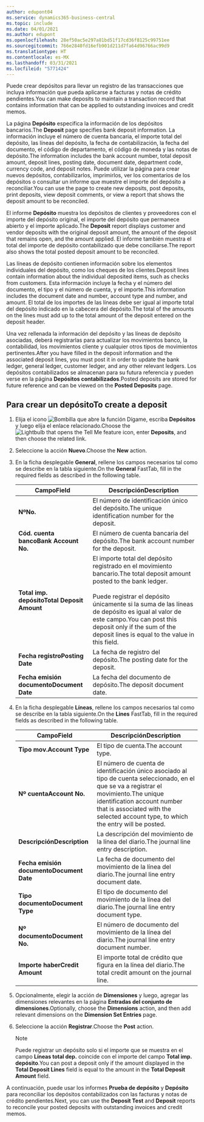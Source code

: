 ```yaml
---
author: edupont04
ms.service: dynamics365-business-central
ms.topic: include
ms.date: 04/01/2021
ms.author: edupont
ms.openlocfilehash: 28ef50ac5e297a81bd51f17cd36f8125c99751ee
ms.sourcegitcommit: 766e2840fd16efb901d211d7fa64d96766ac99d9
ms.translationtype: HT
ms.contentlocale: es-MX
ms.lasthandoff: 03/31/2021
ms.locfileid: "5771424"
---
```

<span data-ttu-id="cac8e-101">Puede crear depósitos para llevar un registro de las transacciones que incluya información que pueda aplicarse a facturas y notas de crédito pendientes.</span><span class="sxs-lookup"><span data-stu-id="cac8e-101">You can make deposits to maintain a transaction record that contains information that can be applied to outstanding invoices and credit memos.</span></span>  

<span data-ttu-id="cac8e-102">La página **Depósito** especifica la información de los depósitos bancarios.</span><span class="sxs-lookup"><span data-stu-id="cac8e-102">The **Deposit** page specifies bank deposit information.</span></span> <span data-ttu-id="cac8e-103">La información incluye el número de cuenta bancaria, el importe total del depósito, las líneas del depósito, la fecha de contabilización, la fecha del documento, el código de departamento, el código de moneda y las notas de depósito.</span><span class="sxs-lookup"><span data-stu-id="cac8e-103">The information includes the bank account number, total deposit amount, deposit lines, posting date, document date, department code, currency code, and deposit notes.</span></span> <span data-ttu-id="cac8e-104">Puede utilizar la página para crear nuevos depósitos, contabilizarlos, imprimirlos, ver los comentarios de los depósitos o consultar un informe que muestre el importe del depósito a reconciliar.</span><span class="sxs-lookup"><span data-stu-id="cac8e-104">You can use the page to create new deposits, post deposits, print deposits, view deposit comments, or view a report that shows the deposit amount to be reconciled.</span></span>

<span data-ttu-id="cac8e-105">El informe **Depósito** muestra los depósitos de clientes y proveedores con el importe del depósito original, el importe del depósito que permanece abierto y el importe aplicado.</span><span class="sxs-lookup"><span data-stu-id="cac8e-105">The **Deposit** report displays customer and vendor deposits with the original deposit amount, the amount of the deposit that remains open, and the amount applied.</span></span> <span data-ttu-id="cac8e-106">El informe también muestra el total del importe de depósito contabilizado que debe conciliarse.</span><span class="sxs-lookup"><span data-stu-id="cac8e-106">The report also shows the total posted deposit amount to be reconciled.</span></span>

<span data-ttu-id="cac8e-107">Las líneas de depósito contienen información sobre los elementos individuales del depósito, como los cheques de los clientes.</span><span class="sxs-lookup"><span data-stu-id="cac8e-107">Deposit lines contain information about the individual deposited items, such as checks from customers.</span></span> <span data-ttu-id="cac8e-108">Esta información incluye la fecha y el número del documento, el tipo y el número de cuenta, y el importe.</span><span class="sxs-lookup"><span data-stu-id="cac8e-108">This information includes the document date and number, account type and number, and amount.</span></span> <span data-ttu-id="cac8e-109">El total de los importes de las líneas debe ser igual al importe total del depósito indicado en la cabecera del depósito.</span><span class="sxs-lookup"><span data-stu-id="cac8e-109">The total of the amounts on the lines must add up to the total amount of the deposit entered on the deposit header.</span></span>

<span data-ttu-id="cac8e-110">Una vez rellenada la información del depósito y las líneas de depósito asociadas, deberá registrarlas para actualizar los movimientos banco, la contabilidad, los movimientos cliente y cualquier otros tipos de movimientos pertinentes.</span><span class="sxs-lookup"><span data-stu-id="cac8e-110">After you have filled in the deposit information and the associated deposit lines, you must post it in order to update the bank ledger, general ledger, customer ledger, and any other relevant ledgers.</span></span> <span data-ttu-id="cac8e-111">Los depósitos contabilizados se almacenan para su futura referencia y pueden verse en la página **Depósitos contabilizados**.</span><span class="sxs-lookup"><span data-stu-id="cac8e-111">Posted deposits are stored for future reference and can be viewed on the **Posted Deposits** page.</span></span>

## <a name="to-create-a-deposit"></a><span data-ttu-id="cac8e-112">Para crear un depósito</span><span class="sxs-lookup"><span data-stu-id="cac8e-112">To create a deposit</span></span>  
1.  <span data-ttu-id="cac8e-113">Elija el icono ![Bombilla que abre la función Dígame](../../../media/ui-search/search_small.png "Dígame qué desea hacer"), escriba **Depósitos** y luego elija el enlace relacionado.</span><span class="sxs-lookup"><span data-stu-id="cac8e-113">Choose the ![Lightbulb that opens the Tell Me feature](../../../media/ui-search/search_small.png "Tell me what you want to do") icon, enter **Deposits**, and then choose the related link.</span></span>  
2.  <span data-ttu-id="cac8e-114">Seleccione la acción **Nuevo**.</span><span class="sxs-lookup"><span data-stu-id="cac8e-114">Choose the **New** action.</span></span>  
3.  <span data-ttu-id="cac8e-115">En la ficha desplegable **General**, rellene los campos necesarios tal como se describe en la tabla siguiente.</span><span class="sxs-lookup"><span data-stu-id="cac8e-115">On the **General** FastTab, fill in the required fields as described in the following table.</span></span>  

    |<span data-ttu-id="cac8e-116">Campo</span><span class="sxs-lookup"><span data-stu-id="cac8e-116">Field</span></span>|<span data-ttu-id="cac8e-117">Descripción</span><span class="sxs-lookup"><span data-stu-id="cac8e-117">Description</span></span>|  
    |---------------------------------|---------------------------------------|  
    |<span data-ttu-id="cac8e-118">**Nº**</span><span class="sxs-lookup"><span data-stu-id="cac8e-118">**No.**</span></span>|<span data-ttu-id="cac8e-119">El número de identificación único del depósito.</span><span class="sxs-lookup"><span data-stu-id="cac8e-119">The unique identification number for the deposit.</span></span>|  
    |<span data-ttu-id="cac8e-120">**Cód. cuenta banco**</span><span class="sxs-lookup"><span data-stu-id="cac8e-120">**Bank Account No.**</span></span>|<span data-ttu-id="cac8e-121">El número de cuenta bancaria del depósito.</span><span class="sxs-lookup"><span data-stu-id="cac8e-121">The bank account number for the deposit.</span></span>|  
    |<span data-ttu-id="cac8e-122">**Total imp. depósito**</span><span class="sxs-lookup"><span data-stu-id="cac8e-122">**Total Deposit Amount**</span></span>|<span data-ttu-id="cac8e-123">El importe total del depósito registrado en el movimiento bancario.</span><span class="sxs-lookup"><span data-stu-id="cac8e-123">The total deposit amount posted to the bank ledger.</span></span><br /><br /> <span data-ttu-id="cac8e-124">Puede registrar el depósito únicamente si la suma de las líneas de depósito es igual al valor de este campo.</span><span class="sxs-lookup"><span data-stu-id="cac8e-124">You can post this deposit only if the sum of the deposit lines is equal to the value in this field.</span></span>|  
    |<span data-ttu-id="cac8e-125">**Fecha registro**</span><span class="sxs-lookup"><span data-stu-id="cac8e-125">**Posting Date**</span></span>|<span data-ttu-id="cac8e-126">La fecha de registro del depósito.</span><span class="sxs-lookup"><span data-stu-id="cac8e-126">The posting date for the deposit.</span></span>|  
    |<span data-ttu-id="cac8e-127">**Fecha emisión documento**</span><span class="sxs-lookup"><span data-stu-id="cac8e-127">**Document Date**</span></span>|<span data-ttu-id="cac8e-128">La fecha del documento de depósito.</span><span class="sxs-lookup"><span data-stu-id="cac8e-128">The deposit document date.</span></span>|  
4.  <span data-ttu-id="cac8e-129">En la ficha desplegable **Líneas**, rellene los campos necesarios tal como se describe en la tabla siguiente.</span><span class="sxs-lookup"><span data-stu-id="cac8e-129">On the **Lines** FastTab, fill in the required fields as described in the following table.</span></span>  

    |<span data-ttu-id="cac8e-130">Campo</span><span class="sxs-lookup"><span data-stu-id="cac8e-130">Field</span></span>|<span data-ttu-id="cac8e-131">Descripción</span><span class="sxs-lookup"><span data-stu-id="cac8e-131">Description</span></span>|  
    |---------------------------------|---------------------------------------|  
    |<span data-ttu-id="cac8e-132">**Tipo mov.**</span><span class="sxs-lookup"><span data-stu-id="cac8e-132">**Account Type**</span></span>|<span data-ttu-id="cac8e-133">El tipo de cuenta.</span><span class="sxs-lookup"><span data-stu-id="cac8e-133">The account type.</span></span>|  
    |<span data-ttu-id="cac8e-134">**Nº cuenta**</span><span class="sxs-lookup"><span data-stu-id="cac8e-134">**Account No.**</span></span>|<span data-ttu-id="cac8e-135">El número de cuenta de identificación único asociado al tipo de cuenta seleccionado, en el que se va a registrar el movimiento.</span><span class="sxs-lookup"><span data-stu-id="cac8e-135">The unique identification account number that is associated with the selected account type, to which the entry will be posted.</span></span>|  
    |<span data-ttu-id="cac8e-136">**Descripción**</span><span class="sxs-lookup"><span data-stu-id="cac8e-136">**Description**</span></span>|<span data-ttu-id="cac8e-137">La descripción del movimiento de la línea del diario.</span><span class="sxs-lookup"><span data-stu-id="cac8e-137">The journal line entry description.</span></span>|  
    |<span data-ttu-id="cac8e-138">**Fecha emisión documento**</span><span class="sxs-lookup"><span data-stu-id="cac8e-138">**Document Date**</span></span>|<span data-ttu-id="cac8e-139">La fecha de documento del movimiento de la línea del diario.</span><span class="sxs-lookup"><span data-stu-id="cac8e-139">The journal line entry document date.</span></span>|  
    |<span data-ttu-id="cac8e-140">**Tipo documento**</span><span class="sxs-lookup"><span data-stu-id="cac8e-140">**Document Type**</span></span>|<span data-ttu-id="cac8e-141">El tipo de documento del movimiento de la línea del diario.</span><span class="sxs-lookup"><span data-stu-id="cac8e-141">The journal line entry document type.</span></span>|  
    |<span data-ttu-id="cac8e-142">**Nº documento**</span><span class="sxs-lookup"><span data-stu-id="cac8e-142">**Document No.**</span></span>|<span data-ttu-id="cac8e-143">El número de documento del movimiento de la línea del diario.</span><span class="sxs-lookup"><span data-stu-id="cac8e-143">The journal line entry document number.</span></span>|  
    |<span data-ttu-id="cac8e-144">**Importe haber**</span><span class="sxs-lookup"><span data-stu-id="cac8e-144">**Credit Amount**</span></span>|<span data-ttu-id="cac8e-145">El importe total de crédito que figura en la línea del diario.</span><span class="sxs-lookup"><span data-stu-id="cac8e-145">The total credit amount on the journal line.</span></span>|  

5.  <span data-ttu-id="cac8e-146">Opcionalmente, elegir la acción de **Dimensiones** y luego, agregar las dimensiones relevantes en la página **Entradas del conjunto de dimensiones**.</span><span class="sxs-lookup"><span data-stu-id="cac8e-146">Optionally, choose the **Dimensions** action, and then add relevant dimensions on the **Dimension Set Entries** page.</span></span>  
6. <span data-ttu-id="cac8e-147">Seleccione la acción **Registrar**.</span><span class="sxs-lookup"><span data-stu-id="cac8e-147">Choose the **Post** action.</span></span>  

    > [!NOTE]  
    >  <span data-ttu-id="cac8e-148">Puede registrar un depósito solo si el importe que se muestra en el campo **Líneas total dep.** coincide con el importe del campo **Total imp. depósito**.</span><span class="sxs-lookup"><span data-stu-id="cac8e-148">You can post a deposit only if the amount displayed in the **Total Deposit Lines** field is equal to the amount in the **Total Deposit Amount** field.</span></span>  

<span data-ttu-id="cac8e-149">A continuación, puede usar los informes **Prueba de depósito** y **Depósito** para reconciliar los depósitos contabilizados con las facturas y notas de crédito pendientes.</span><span class="sxs-lookup"><span data-stu-id="cac8e-149">Next, you can use the **Deposit Test** and **Deposit** reports to reconcile your posted deposits with outstanding invoices and credit memos.</span></span>  
